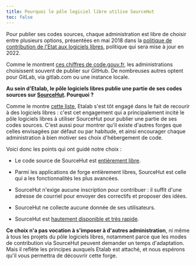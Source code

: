 ```yaml
---
title: Pourquoi le pôle logiciel libre utilise SourceHut
toc: false
---
```


Pour publier ses codes sources, chaque administration est libre de
choisir entre plusieurs options, présentées en mai 2018 dans la
[politique de contribution de l'Etat aux logiciels
libres](https://www.numerique.gouv.fr/publications/politique-logiciel-libre/),
politique qui sera mise à jour en 2022.

Comme le montrent [ces chiffres de
code.gouv.fr](https://code.gouv.fr/#/stats), les administrations
choisissent souvent de publier sur GitHub.  De nombreuses autres
optent pour GitLab, via gitlab.com ou une instance locale.

**Au sein d'Etalab, le pôle logiciels libres publie une partie de ses
codes sources sur [SourceHut](https://sourcehut.org).  Pourquoi ?**

Comme le montre [cette
liste](https://github.com/etalab/etalab/blob/master/logiciels-libres.md#les-logiciels-libres-utilis%C3%A9s-par-etalab),
Etalab s'est tôt engagé dans le fait de recourir à des logiciels
libres : c'est cet engagement qui a principalement incité le pôle
logiciels libres à utiliser SourceHut pour publier une partie de ses
codes sources.  C'est aussi pour montrer qu'il existe d'autres forges
que celles envisagées par défaut ou par habitude, et ainsi encourager
chaque administration à bien motiver ses choix d'hébergement de code.

Voici donc les points qui ont guidé notre choix :

- Le code source de SourceHut est [entièrement libre](https://sr.ht/~sircmpwn/sourcehut/).

- Parmi les applications de forge entièrement libres, SourceHut est
  celle qui a les fonctionnalités les plus avancées.

- SourceHut n'exige aucune inscription pour contribuer : il suffit
  d'une adresse de courriel pour envoyer des correctifs et proposer
  des idées.

- SourceHut ne collecte aucune donnée de ses utilisateurs.

- SourceHut est [hautement disponible et très
  rapide](https://forgeperf.org/).
  
**Ce choix n'a pas vocation à s'imposer à d'autres administration**,
ni même à tous les projets du pôle logiciels libres, notamment parce
que les modes de contribution via SourceHut peuvent demander un temps
d'adaptation.  Mais il reflète les principes auxquels Etalab est
attaché, et nous espérons qu'il vous permettra de découvrir cette
forge.
